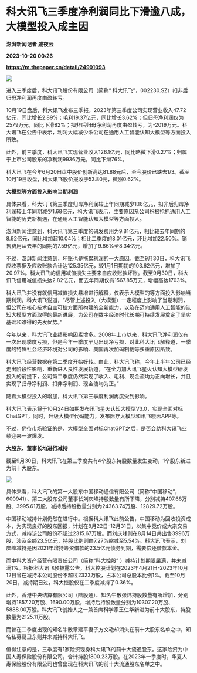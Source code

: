 # 科大讯飞三季度净利润同比下滑逾八成，大模型投入成主因
**澎湃新闻记者 戚夜云**

**2023-10-20 00:26**

**https://m.thepaper.cn/detail/24991093**

![](https://imagecloud.thepaper.cn/thepaper/image/274/876/184.jpg)

进入三季度后，科大讯飞股份有限公司（简称“ 科大讯飞”，002230.SZ）扣非后归母净利润再度由盈转亏。

10月19日盘后，科大讯飞发布三季报，2023年第三季度公司实现营业收入47.72亿元，同比增长2.89%；毛利19.37亿元，同比增长3.62%；但归母净利润仅为2579万元，同比下滑82%；扣非后归母净利润再度由盈转亏，为-2019万元。科大讯飞在公告中表示，利润大幅减少系公司在通用人工智能认知大模型等方面投入所致。

此外，前三季度，科大讯飞实现营业收入126.1亿元，同比略微下滑0.27%；归属于上市公司股东的净利润9936万元，同比下滑76%。

科大讯飞在今年6月20日盘中股价创新高达81.88元后，至今股价已跌去1/3。截至10月19日收盘，科大讯飞股价报收于53.80元，微涨0.62%。

**大模型等方面投入影响当期利润**

具体来看，科大讯飞第三季度归母净利润较上年同期减少1.16亿元，扣非后归母净利润较上年同期减少1.68亿元，科大讯飞表示，主要原因系公司积极抢抓通用人工智能的历史新机遇，在通用人工智能认知大模型等方面投入。

澎湃新闻注意到，科大讯飞第三季度的研发费用为9.81亿元，相比较去年同期的8.92亿元，同比增加超10.04%；相比二季度的8.01亿元，环比增加22.50%。销售费用从去年的同期的7.59亿元，增加了9.86%至8.34亿元。

不过，澎湃新闻注意到，坏账也是拖累利润的一大原因。截至9月30日，科大讯飞应收票据及应收账款合计达125.35亿元，较1月1日期初的103.62亿元，增加了20.97%。科大讯飞的信用减值损失主要来自应收账款坏账。截至9月30日，科大讯飞信用减值损失达2.82亿元，而去年同期仅有1567.85万元，增幅高达1703%。

科大讯飞并没有就信用减值损失暴增进行解释，仅表示大模型的等方面投入影响当期利润。科大讯飞说道，“尽管上述投入（大模型）一定程度上影响了当期利润，但公司在核心技术自主可控方面所构建的全新能力，以及在迈向通用人工智能的认知大模型方面取得的最新进展，为公司在数字经济时代长期可持续发展奠定了坚实基础和难得的先发优势。”

今年以来，科大讯飞业绩影响因素增多。2008年上市以来，科大讯飞净利润仅有一次出现季度亏损，但是今年一季度罕见出现净亏损，对此科大讯飞解释道，一季度的特殊社会经济环境对公司的影响、美国再次加码制裁等多重原因所致。

科大讯飞经营数据在第二季度开始好转。由此，科大讯飞称，今年上半年公司已经走出阶段性影响，重新进入良性发展轨道，“在全力加大讯飞星火认知大模型研发投入的前提下，公司第二季度仍然实现了收入、毛利、现金流均为正向增长，并且实现了归母净利润、扣非净利润、现金流均为正。”

随着大模型投入的增加，科大讯飞第三季度利润再度受到影响。

科大讯飞表示将于10月24日如期发布讯飞星火认知大模型V3.0，实现全面对标ChatGPT，同时，升级大模型代码能力，发布医疗大模型和讯飞晓医APP等。

不过，仍待市场验证的是，大模型全面对标ChatGPT之后，是否会助科大讯飞业绩迎来一波爆发。

**大股东、董事长均进行减持**

截至9月30日，科大讯飞在第三季度共有4个股东持股数量发生变动，1个股东新进为前十大股东。

![](https://imagecloud.thepaper.cn/thepaper/image/274/803/207.png)

具体来看，科大讯飞的第一大股东中国移动通信有限公司（简称“中国移动”，600941）、第二大股东公司董事长刘庆峰持股数量有所下降，分别减持407.68万股、3995.61万股，减持后持股数量分别为24363.74万股、12829.72万股。

中国移动减持计划仍然在进行中。根据科大讯飞此前公告，中国移动为回收投资成本，为实现良好的股东回报，计划在8月22日-12月31日，以集中竞价或大宗交易方式，减持该公司股份不超过2315.67万股。而刘庆峰则在8月14日共出售3996万股，涉及金额23.5亿元，持股比例则由7.27%缩减至5.54%。科大讯飞表示，刘庆峰减持是因2021年增持筹资借款的23.5亿元债务到期，需要偿还借款本金。

而中科大资产经营有限责任公司（简称“科大控股” ）减持计划期限届满，并未减满1%。根据科大讯飞预披露公告，科大控股计划在2023年4月21日-2023年10月12日曾在减持本公司股份不超过2323万股，占本公司总股本比例1%。截至10月20日，减持期已过，科大控股仅在二季度减持了0.36%。

此外，香港中央结算有限公司（陆股通）、知名牛散张炜持股数量有所增加，分别增持1857.20万股、1690.00万股，增持后持股数量分别为10307.20万股、5888.00万股。科大讯飞创始人之一兼首席科学家王仁华新进为前十大股东，持股数量为2125.11万股。

而曾在二季度出现的知名牛散章建平妻子方文艳却消失在前十大股东名单之中，知名私募葛卫东则并未减持科大讯飞。

值得注意的是，三季度有1家险资现身科大讯飞的前十大流通股东。这家险资为中国人寿保险股份有限公司，合计持股1800.23万股。在2023年一季度时，华夏人寿保险股份有限公司也曾出现在科大讯飞的前十大流通股东名单之中。